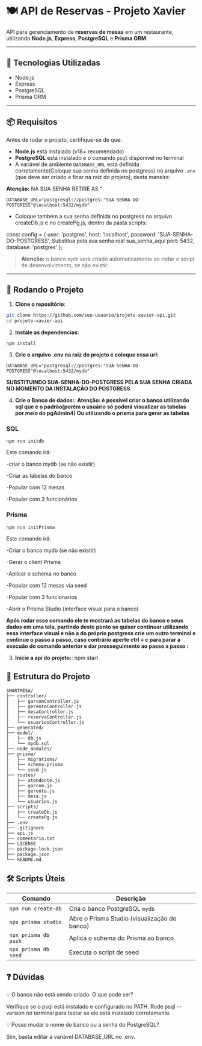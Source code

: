 # 🍽️ API de Reservas - Projeto Xavier

API para gerenciamento de **reservas de mesas** em um restaurante, utilizando **Node.js**, **Express**, **PostgreSQL** e **Prisma ORM**.

---

## 🚀 Tecnologias Utilizadas

- Node.js
- Express
- PostgreSQL
- Prisma ORM

---

## 📦 Requisitos

Antes de rodar o projeto, certifique-se de que:

- **Node.js** está instalado (v18+ recomendado)
- **PostgreSQL** está instalado e o comando `psql` disponível no terminal
- A variável de ambiente `DATABASE_URL` está definida corretamente(Coloque sua senha definida no postgress) no arquivo `.env` (que deve ser criado e ficar na raiz do projeto), desta maneira:

**Atenção:** NA SUA SENHA RETIRE AS "
```
DATABASE_URL="postgresql://postgres:"SUA-SENHA-DO-POSTGRESS"@localhost:5432/mydb" 
```
- Coloque também a sua senha definida no postgress no arquivo createDb.js e no createPg.js, dentro da pasta scripts:

const config = {
  user: 'postgres',
  host: 'localhost',
  password: 'SUA-SENHA-DO-POSTGRESS',  Substitua pela sua senha real sua_senha_aqui
  port: 5432,
  database: 'postgres'
};

> **Atenção:** o banco `mydb` será criado automaticamente ao rodar o script de desenvolvimento, se não existir.

---

## 🧪 Rodando o Projeto

1. **Clone o repositório**:

```bash
git clone https://github.com/seu-usuario/projeto-xavier-api.git
cd projeto-xavier-api
```

2. **Instale as dependencias**:
```
npm install
```

3.   **Crie o arquivo .env na raiz do projeto e coloque essa url:**
```
DATABASE_URL="postgresql://postgres:"SUA-SENHA-DO-POSTGRESS"@localhost:5432/mydb" 
```
**SUBSTITUINDO SUA-SENHA-DO-POSTGRESS PELA SUA SENHA CRIADA NO MOMENTO DA INSTALAÇÃO DO POSTGRESS**

4. **Crie o Banco de dados:**:
**Atenção: é possível criar o banco utilizando sql que é o padrão(porém o usuário só poderá visualizar as tabelas por meio do pgAdmin4) Ou utilizando o prisma para gerar as tabelas**

### SQL
```
npm run initdb
```
Este comando irá:

-criar o banco mydb (se não existir)

-Criar as tabelas do banco

-Popular com 12 mesas

-Popular com 3 funcionários

### Prisma
```
npm run initPrisma
```

Este comando irá:

-Criar o banco mydb (se não existir)

-Gerar o client Prisma

-Aplicar o schema no banco

-Popular com 12 mesas via seed

-Popular com 3 funcionarios

-Abrir o Prisma Studio (interface visual para o banco)

 **Após rodar esse comando ele te mostrará as tabelas do banco e seus dados em uma tela, partindo deste ponto se quiser continuar utilizando essa interface visual e não a do próprio postgress crie um outro terminal e continue o passo a passo, caso contrário aperte ctrl + c para parar a execuão do comando anterior e dar prosseguimento ao passo a passo :**

3. **Inicie a api do projeto:**:
npm start


## 🧪 Estrutura do Projeto
```
SMARTMESA/
├── controller/
│   ├── garcomController.js
│   ├── gerenteController.js
│   ├── mesaController.js
│   ├── reservaController.js
│   └── usuariosController.js
├── generated/
├── model/
│   ├── db.js
│   └── mydb.sql
├── node_modules/
├── prisma/
│   ├── migrations/
│   ├── schema.prisma
│   └── seed.js
├── routes/
│   ├── atendente.js
│   ├── garcom.js
│   ├── gerente.js
│   ├── mesa.js
│   └── usuarios.js
├── scripts/
│   ├── createDb.js
│   └── createPg.js
├── .env
├── .gitignore
├── api.js
├── comentario.txt
├── LICENSE
├── package-lock.json
├── package.json
└── README.md
```


## 🛠 Scripts Úteis
| Comando              | Descrição                                                 |
| -------------------- | --------------------------------------------------------- |
| `npm run create-db`  | Cria o banco PostgreSQL `mydb`                            |
| `npx prisma studio`  | Abre o Prisma Studio (visualização do banco)              |
| `npx prisma db push` | Aplica o schema do Prisma ao banco                        |
| `npx prisma db seed` | Executa o script de seed                                  |


## ❓ Dúvidas 
💡 O banco não está sendo criado. O que pode ser?

Verifique se o psql está instalado e configurado no PATH. Rode psql --version no terminal para testar se ele está instalado corretamente.

💡 Posso mudar o nome do banco ou a senha do PostgreSQL?

Sim, basta editar a variável DATABASE_URL no .env.

